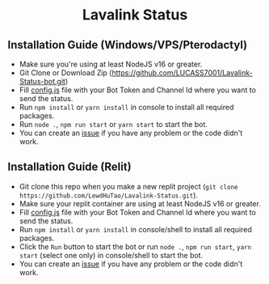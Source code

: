 <h1 align="center"><width="30px"> Lavalink Status <width="30px"></h1>

## Installation Guide (Windows/VPS/Pterodactyl)
  
- Make sure you're using at least NodeJS v16 or greater.
- Git Clone or Download Zip (https://github.com/LUCASS7001/Lavalink-Status-bot.git)
- Fill [config.js](https://github.com/LUCASS7001/Lavalink-Status-bot/blob/master/src/config.js) file with your Bot Token and Channel Id where you want to send the status.
- Run `npm install` or `yarn install` in console to install all required packages.
- Run `node .`, `npm run start` or `yarn start` to start the bot.
- You can create an [issue](https://github.com/LewdHuTao/Lavalink-Status/issues) if you have any problem or the code didn't work.

## Installation Guide (Relit)

- Git clone this repo when you make a new replit project (`git clone https://github.com/LewdHuTao/Lavalink-Status.git`).
- Make sure your replit container are using at least NodeJS v16 or greater.
- Fill [config.js](https://github.com/LewdHuTao/Lavalink-Status/blob/main/src/config.js) file with your Bot Token and Channel Id where you want to send the status.
- Run `npm install` or `yarn install` in console/shell to install all required packages.
- Click the `Run` button to start the bot or run `node .`, `npm run start`, `yarn start` (select one only) in console/shell to start the bot.
- You can create an [issue](https://github.com/LewdHuTao/Lavalink-Status/issues) if you have any problem or the code didn't work.
